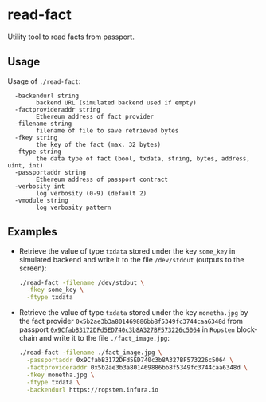 # read-fact

Utility tool to read facts from passport.

## Usage

Usage of `./read-fact`:
```
  -backendurl string
    	backend URL (simulated backend used if empty)
  -factprovideraddr string
    	Ethereum address of fact provider
  -filename string
    	filename of file to save retrieved bytes
  -fkey string
    	the key of the fact (max. 32 bytes)
  -ftype string
    	the data type of fact (bool, txdata, string, bytes, address, uint, int)
  -passportaddr string
    	Ethereum address of passport contract
  -verbosity int
    	log verbosity (0-9) (default 2)
  -vmodule string
    	log verbosity pattern
```

## Examples

* Retrieve the value of type `txdata` stored under the key `some_key` in simulated backend and write it to the file
  `/dev/stdout` (outputs to the screen):
  ```bash
  ./read-fact -filename /dev/stdout \
    -fkey some_key \
    -ftype txdata
  ```
  
* Retrieve the value of type `txdata` stored under the key `monetha.jpg` by the fact provider `0x5b2ae3b3a801469886bb8f5349fc3744caa6348d`
  from passport 
  [`0x9CfabB3172DFd5ED740c3b8A327BF573226c5064`](https://ropsten.etherscan.io/address/0x9cfabb3172dfd5ed740c3b8a327bf573226c5064)
  in `Ropsten` block-chain and write it to the file `./fact_image.jpg`:
  ```bash
  ./read-fact -filename ./fact_image.jpg \
    -passportaddr 0x9CfabB3172DFd5ED740c3b8A327BF573226c5064 \
    -factprovideraddr 0x5b2ae3b3a801469886bb8f5349fc3744caa6348d \
    -fkey monetha.jpg \
    -ftype txdata \
    -backendurl https://ropsten.infura.io
  ```
